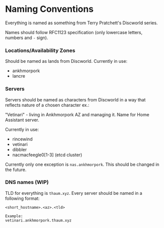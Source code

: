 # Naming Conventions

Everything is named as something from Terry Pratchett's Discworld series. 

Names should follow RFC1123 specification (only lowercase letters, numbers and `-` sign).

### Locations/Availability Zones

Should be named as lands from Discworld.
Currently in use:
- ankhmorpork
- lancre

### Servers

Servers should be named as characters from Discworld in a way that reflects nature of a chosen character ex.:

"Vetinari" - living in Ankhmorpork AZ and managing it. Name for Home Assistant server.

Currently in use:
- rincewind
- vetinari
- dibbler
- nacmacfeegle0[1-3] (etcd cluster)

Currently only one exception is `nas.ankhmorpork`. This should be changed in the future.

### DNS names (WIP)

TLD for everything is `thaum.xyz`. Every server should be named in a following format:

```
<short_hostname>.<az>.<tld>

Example:
vetinari.ankhmorpork.thaum.xyz
```
